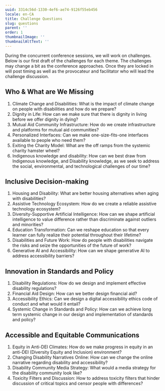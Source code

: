 ```yaml
---
uuid: 3314c56d-1330-4ef6-ae74-9126f55eb456
locale: en-CA
title: Challenge Questions
slug: questions
parent: ''
order: 1
thumbnailImage: ''
thumbnailAltText: ''
---
```

During the concurrent conference sessions, we will work on challenges. Below is our first draft of the challenges for each theme. The challenges may change a bit as the conference approaches. Once they are locked in will post timing as well as the provocateur and facilitator who will lead the challenge discussion.

## Who & What are We Missing

1. Climate Change and Disabilities: What is the impact of climate change on people with disabilities and how do we prepare?
2. Dignity in Life: How can we make sure that there is dignity in living before we offer dignity in dying?
3. Mutual Aid Community Infrastructure: How do we create infrastructure and platforms for mutual aid communities?
4. Personalized Interfaces: Can we make one-size-fits-one interfaces available to people who need them?
5. Exiting the Charity Model: What are the off ramps from the systemic charity hamster wheel?
6. Indigenous knowledge and disability: How can we best draw from Indigenous knowledge, and Disability knowledge, as we seek to address the social, environmental, and technological challenges of our time?

## Inclusive Decision-making

1. Housing and Disability: What are better housing alternatives when aging with disabilities?
2. Assistive Technology Ecosystem: How do we create a reliable assistive technology ecosystem?
3. Diversity-Supportive Artificial Intelligence: How can we shape artificial intelligence to value difference rather than discriminate against outliers and minorities?
4. Education Transformation: Can we reshape education so that every learner can fully realize their potential throughout their lifetime?
5. Disabilities and Future Work: How do people with disabilities navigate the risks and seize the opportunities of the future of work?
6. Generative AI and Accessibility: How can we shape generative AI to address accessibility barriers?

## Innovation in Standards and Policy

1. Disability Regulations: How do we design and implement effective disability regulations?
2. Financial Aid Design: How can we better design financial aid?
3. Accessibility Ethics: Can we design a digital accessibility ethics code of conduct and what would it entail?
4. Systemic Change in Standards and Policy: How can we achieve long term systemic change in our design and implementation of standards and policy?

## Accessible and Equitable Communications

1. Equity in Anti-DEI Climates: How do we make progress in equity in an anti-DEI (Diversity Equity and Inclusion) environment?
2. Changing Disability Narratives Online: How can we change the online narrative regarding disability and accessibility?
3. Disability Community Media Strategy: What would a media strategy for the disability community look like?
4. Toxicity Filters and Discussion: How to address toxicity filters that hinder discussion of critical topics and censor people with differences?
